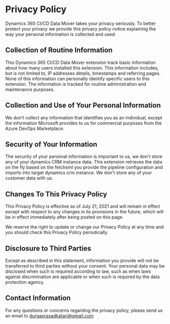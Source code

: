 
# Privacy Policy

  

Dynamics 365 CI/CD Data Mover takes your privacy seriously. To better protect your privacy we provide this privacy policy notice explaining the way your personal information is collected and used.
 

## Collection of Routine Information

This Dynamics 365 CI/CD Data Mover extension track basic information about how many users installed this extension. This information includes, but is not limited to, IP addresses details, timestamps and referring pages. None of this information can personally identify specific users to this extension. The information is tracked for routine administration and maintenance purposes.


## Collection and Use of Your Personal Information

We don't collect any information that identifies you as an individual, except the information Microsoft provides to us for commercial purposes from the Azure DevOps Marketplace.

  
 
## Security of Your Information
The security of your personal information is important to us, we don't store any of your dynamics CRM instance data. This extension retrieves the data on the fly based on the fetchxml you provide the pipeline configuration and imports into target dynamics crm instance. We don't store any of your customer data with us.
 
  

## Changes To This Privacy Policy 

This Privacy Policy is effective as of July 21, 2021 and will remain in effect except with respect to any changes in its provisions in the future, which will be in effect immediately after being posted on this page.  

We reserve the right to update or change our Privacy Policy at any time and you should check this Privacy Policy periodically.

## Disclosure to Third Parties

Except as described in this statement, information you provide will not be transferred to third parties without your consent. Your personal data may be disclosed when such is required according to law, such as when laws against discrimination are applicable or when such is required by the data protection agency.




## Contact Information

For any questions or concerns regarding the privacy policy, please send us an email to durgaprasadkatari@gmail.com